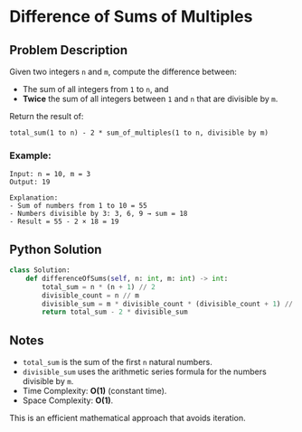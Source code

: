 # Difference of Sums of Multiples

## Problem Description

Given two integers `n` and `m`, compute the difference between:

- The sum of all integers from `1` to `n`, and
- **Twice** the sum of all integers between `1` and `n` that are divisible by `m`.

Return the result of:  
```
total_sum(1 to n) - 2 * sum_of_multiples(1 to n, divisible by m)
```

### Example:

```
Input: n = 10, m = 3  
Output: 19

Explanation:
- Sum of numbers from 1 to 10 = 55
- Numbers divisible by 3: 3, 6, 9 → sum = 18
- Result = 55 - 2 × 18 = 19
```

## Python Solution

```python
class Solution:
    def differenceOfSums(self, n: int, m: int) -> int:
        total_sum = n * (n + 1) // 2
        divisible_count = n // m
        divisible_sum = m * divisible_count * (divisible_count + 1) // 2
        return total_sum - 2 * divisible_sum
```

## Notes

- `total_sum` is the sum of the first `n` natural numbers.
- `divisible_sum` uses the arithmetic series formula for the numbers divisible by `m`.
- Time Complexity: **O(1)** (constant time).
- Space Complexity: **O(1)**.

This is an efficient mathematical approach that avoids iteration.


